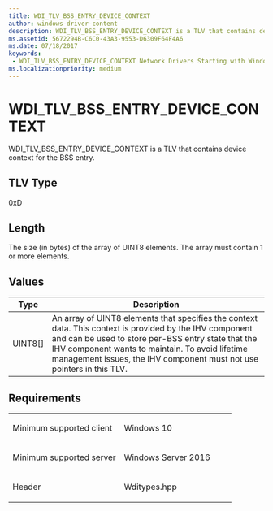 ```yaml
---
title: WDI_TLV_BSS_ENTRY_DEVICE_CONTEXT
author: windows-driver-content
description: WDI_TLV_BSS_ENTRY_DEVICE_CONTEXT is a TLV that contains device context for the BSS entry.
ms.assetid: 5672294B-C6C0-43A3-9553-D6309F64F4A6
ms.date: 07/18/2017
keywords:
 - WDI_TLV_BSS_ENTRY_DEVICE_CONTEXT Network Drivers Starting with Windows Vista
ms.localizationpriority: medium
---
```


# WDI\_TLV\_BSS\_ENTRY\_DEVICE\_CONTEXT


WDI\_TLV\_BSS\_ENTRY\_DEVICE\_CONTEXT is a TLV that contains device context for the BSS entry.

## TLV Type


0xD

## Length


The size (in bytes) of the array of UINT8 elements. The array must contain 1 or more elements.

## Values


| Type      | Description                                                                                                                                                                                                                                                                                |
|-----------|--------------------------------------------------------------------------------------------------------------------------------------------------------------------------------------------------------------------------------------------------------------------------------------------|
| UINT8\[\] | An array of UINT8 elements that specifies the context data. This context is provided by the IHV component and can be used to store per-BSS entry state that the IHV component wants to maintain. To avoid lifetime management issues, the IHV component must not use pointers in this TLV. |

 

Requirements
------------

<table>
<colgroup>
<col width="50%" />
<col width="50%" />
</colgroup>
<tbody>
<tr class="odd">
<td><p>Minimum supported client</p></td>
<td><p>Windows 10</p></td>
</tr>
<tr class="even">
<td><p>Minimum supported server</p></td>
<td><p>Windows Server 2016</p></td>
</tr>
<tr class="odd">
<td><p>Header</p></td>
<td>Wditypes.hpp</td>
</tr>
</tbody>
</table>

 

 




